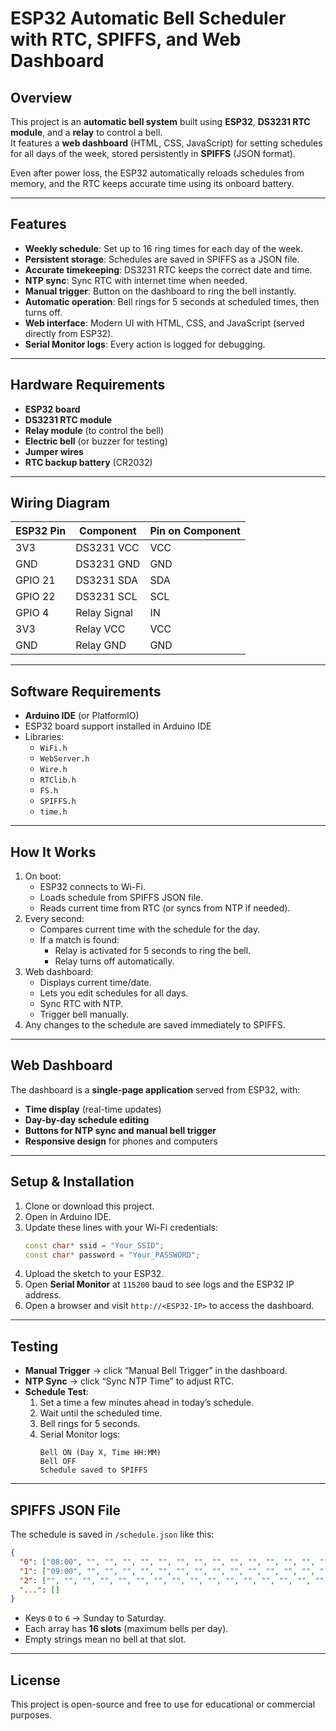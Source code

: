 
# ESP32 Automatic Bell Scheduler with RTC, SPIFFS, and Web Dashboard

##  Overview
This project is an **automatic bell system** built using **ESP32**, **DS3231 RTC module**, and a **relay** to control a bell.  
It features a **web dashboard** (HTML, CSS, JavaScript) for setting schedules for all days of the week, stored persistently in **SPIFFS** (JSON format).  

Even after power loss, the ESP32 automatically reloads schedules from memory, and the RTC keeps accurate time using its onboard battery.

---

##  Features
- **Weekly schedule**: Set up to 16 ring times for each day of the week.
- **Persistent storage**: Schedules are saved in SPIFFS as a JSON file.
- **Accurate timekeeping**: DS3231 RTC keeps the correct date and time.
- **NTP sync**: Sync RTC with internet time when needed.
- **Manual trigger**: Button on the dashboard to ring the bell instantly.
- **Automatic operation**: Bell rings for 5 seconds at scheduled times, then turns off.
- **Web interface**: Modern UI with HTML, CSS, and JavaScript (served directly from ESP32).
- **Serial Monitor logs**: Every action is logged for debugging.

---

##  Hardware Requirements
- **ESP32 board**
- **DS3231 RTC module**
- **Relay module** (to control the bell)
- **Electric bell** (or buzzer for testing)
- **Jumper wires**
- **RTC backup battery** (CR2032)

---

##  Wiring Diagram
| ESP32 Pin | Component      | Pin on Component |
|-----------|---------------|------------------|
| 3V3       | DS3231 VCC    | VCC              |
| GND       | DS3231 GND    | GND              |
| GPIO 21   | DS3231 SDA    | SDA              |
| GPIO 22   | DS3231 SCL    | SCL              |
| GPIO 4    | Relay Signal  | IN               |
| 3V3       | Relay VCC     | VCC              |
| GND       | Relay GND     | GND              |

---

##  Software Requirements
- **Arduino IDE** (or PlatformIO)
- ESP32 board support installed in Arduino IDE
- Libraries:
  - `WiFi.h`
  - `WebServer.h`
  - `Wire.h`
  - `RTClib.h`
  - `FS.h`
  - `SPIFFS.h`
  - `time.h`

---

##  How It Works
1. On boot:
   - ESP32 connects to Wi-Fi.
   - Loads schedule from SPIFFS JSON file.
   - Reads current time from RTC (or syncs from NTP if needed).
2. Every second:
   - Compares current time with the schedule for the day.
   - If a match is found:
     - Relay is activated for 5 seconds to ring the bell.
     - Relay turns off automatically.
3. Web dashboard:
   - Displays current time/date.
   - Lets you edit schedules for all days.
   - Sync RTC with NTP.
   - Trigger bell manually.
4. Any changes to the schedule are saved immediately to SPIFFS.

---

##  Web Dashboard
The dashboard is a **single-page application** served from ESP32, with:
- **Time display** (real-time updates)
- **Day-by-day schedule editing**
- **Buttons for NTP sync and manual bell trigger**
- **Responsive design** for phones and computers

---

##  Setup & Installation
1. Clone or download this project.
2. Open in Arduino IDE.
3. Update these lines with your Wi-Fi credentials:
   ```cpp
   const char* ssid = "Your_SSID";
   const char* password = "Your_PASSWORD";
   ```
4. Upload the sketch to your ESP32.
5. Open **Serial Monitor** at `115200` baud to see logs and the ESP32 IP address.
6. Open a browser and visit `http://<ESP32-IP>` to access the dashboard.

---

##  Testing
- **Manual Trigger** → click “Manual Bell Trigger” in the dashboard.
- **NTP Sync** → click “Sync NTP Time” to adjust RTC.
- **Schedule Test**:
  1. Set a time a few minutes ahead in today’s schedule.
  2. Wait until the scheduled time.
  3. Bell rings for 5 seconds.
  4. Serial Monitor logs:
     ```
     Bell ON (Day X, Time HH:MM)
     Bell OFF
     Schedule saved to SPIFFS
     ```

---

## SPIFFS JSON File
The schedule is saved in `/schedule.json` like this:
```json
{
  "0": ["08:00", "", "", "", "", "", "", "", "", "", "", "", "", "", "", ""],
  "1": ["09:00", "", "", "", "", "", "", "", "", "", "", "", "", "", "", ""],
  "2": ["", "", "", "", "", "", "", "", "", "", "", "", "", "", "", ""],
  "...": []
}
```
- Keys `0` to `6` → Sunday to Saturday.
- Each array has **16 slots** (maximum bells per day).
- Empty strings mean no bell at that slot.

---

## License
This project is open-source and free to use for educational or commercial purposes.
